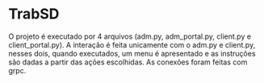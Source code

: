 # TrabSD

O projeto é executado por 4 arquivos (adm.py, adm_portal.py, client.py e client_portal.py). A interação é feita unicamente com o adm.py e client.py, nesses dois, quando executados, um menu é apresentado e as instruções são dadas a partir das ações escolhidas.
As conexões foram feitas com grpc.
